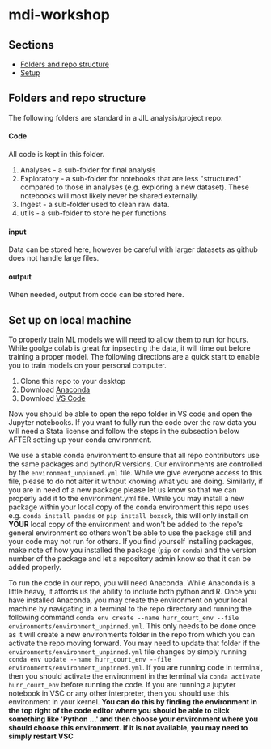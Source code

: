 # mdi-workshop

## Sections

- [Folders and repo structure](#Folders-and-repo-structure)
- [Setup](#Set-up-on-local-machine)

## Folders and repo structure
The following folders are standard in a JIL analysis/project repo:

#### Code
All code is kept in this folder.

1. Analyses - a sub-folder for final analysis
2. Exploratory - a sub-folder for notebooks that are less "structured" compared to those in analyses (e.g. exploring a new dataset). These notebooks will most likely never be shared externally.
3. Ingest - a sub-folder used to clean raw data.
4. utils - a sub-folder to store helper functions

#### input
Data can be stored here, however be careful with larger datasets as github does not handle large files.

#### output
When needed, output from code can be stored here.

## Set up on local machine

To properly train ML models we will need to allow them to run for hours. While goolge colab is great for inpsecting the data, it will time out before training a proper model. The following directions are a quick start to enable you to train models on your personal computer. 

1. Clone this repo to your desktop
2. Download [Anaconda](https://www.anaconda.com/)
3. Download [VS Code](https://code.visualstudio.com/)

Now you should be able to open the repo folder in VS code and open the Jupyter notebooks. If you want to fully run the code over the raw data you will need a Stata license and follow the steps in the subsection below AFTER setting up your conda environment.

We use a stable conda environment to ensure that all repo contributors use the same packages and python/R versions. Our environments are controlled by the `environment_unpinned.yml` file. While we give everyone access to this file, please to do not alter it without knowing what you are doing. Similarly, if you are in need of a new package please let us know so that we can properly add it to the environment.yml file. While you may install a new package within your local copy of the conda environment this repo uses e.g. `conda install pandas` or `pip install boxsdk`, this will only install on __YOUR__ local copy of the environment and won't be added to the repo's general environment so others won't be able to use the package still and your code may not run for others. If you find yourself installing packages, make note of how you installed the package (`pip` or `conda`) and the version number of the package and let a repository admin know so that it can be added properly.

To run the code in our repo, you will need Anaconda. While Anaconda is a little heavy, it affords us the ability to include both python and R. Once you have installed Anaconda, you may create the environment on your local machine by navigating in a terminal to the repo directory and running the following command `conda env create --name hurr_court_env --file environments/environment_unpinned.yml`. This only needs to be done once as it will create a new environments folder in the repo from which you can activate the repo moving forward. You may need to update that folder if the `environments/environment_unpinned.yml` file changes by simply running `conda env update --name hurr_court_env --file environments/environment_unpinned.yml`. If you are running code in terminal, then you should activate the environment in the terminal via `conda activate hurr_court_env` before running the code. If you are running a jupyter notebook in VSC or any other interpreter, then you should use this environment in your kernel. **You can do this by finding the environment in the top right of the code editor where you should be able to click something like 'Python ...' and then choose your environment where you should choose this environment. If it is not available, you may need to simply restart VSC**
